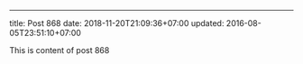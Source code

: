 ---
title: Post 868
date: 2018-11-20T21:09:36+07:00
updated: 2016-08-05T23:51:10+07:00

This is content of post 868